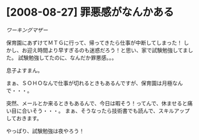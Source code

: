 # [2008-08-27] 罪悪感がなんかある
_ワーキングマザー_

保育園にあずけてＭＴＧに行って、帰ってきたら仕事が中断してしまった！
しかし、お迎え時間より早すぎるのも迷惑だろう！と思い、家で試験勉強してました。
試験勉強してたのに、なんだか罪悪感。。。

息子よすまん。

まぁ、ＳＯＨＯなんで仕事が切れるときもあるんですが、保育園は月極なんで・・・。

突然、メールとか来るときもあるんで、今日は暇そう！ってんで、休ませると痛い目に合いそう・・・。
まぁ、そうなったら技術書でも読んで、スキルアップしておきます。

やっぱり、試験勉強は夜やろう！

